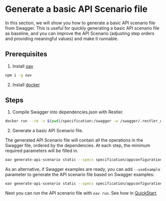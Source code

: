 # Generate a basic API Scenario file

In this section, we will show you how to generate a basic API scenario file from Swagger. This is useful for quickly generating a basic API scenario file as baseline, and you can improve the API Scenario (adjusting step orders and providing meaningful values) and make it runnable.

## Prerequisites

1. Install [oav](https://www.npmjs.com/package/oav)

```bash
npm i -g oav
```
2. Install [docker](https://docs.docker.com/get-docker/)

## Steps

1. Compile Swagger into dependencies.json with Restler.

```bash
docker run --rm -v $(pwd)/specification:/swagger -w /swagger/.restler_output mcr.microsoft.com/restlerfuzzer/restler:v8.6.0 dotnet /RESTler/restler/Restler.dll compile --api_spec /swagger/appconfiguration/resource-manager/Microsoft.AppConfiguration/stable/2022-05-01/appconfiguration.json
```

2. Generate a basic API Scenario file.

The generated API Scenario file will contain all the operations in the Swagger file, ordered by the dependencies. At each step, the minimum required parameters will be filled in. 

```bash
oav generate-api-scenario static --specs specification/appconfiguration/resource-manager/Microsoft.AppConfiguration/stable/2022-05-01/appconfiguration.json --dependency specification/.restler_output/Compile/dependencies.json -o specification/appconfiguration/resource-manager/Microsoft.AppConfiguration/stable/2022-05-01/scenarios
```

As an alternative, if Swagger examples are ready, you can add `--useExample` parameter to generate the API scenario file based on Swagger examples:

```bash
oav generate-api-scenario static --specs specification/appconfiguration/resource-manager/Microsoft.AppConfiguration/stable/2022-05-01/appconfiguration.json --dependency specification/.restler_output/Compile/dependencies.json -o specification/appconfiguration/resource-manager/Microsoft.AppConfiguration/stable/2022-05-01/scenarios --useExample
```

Next you can run the API scenario file with `oav run`. See how in [QuickStart](./QuickStart.md).
